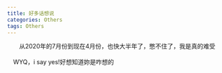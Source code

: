 ```yaml
---
title: 好多话想说
categories: Others  
tags: Others 
---
```

　　从2020年的7月份到现在4月份，也快大半年了，憋不住了，我是真的难受<br><br>
  　WYQ，i say yes!好想知道妳是咋想的
